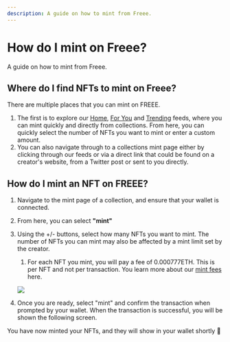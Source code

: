 ```yaml
---
description: A guide on how to mint from Freee.
---
```


# How do I mint on Freee?

A guide on how to mint from Freee.

## Where do I find NFTs to mint on Freee?

There are multiple places that you can mint on FREEE.

1. The first is to explore our [Home](https://freee.xyz/), [For You](https://freee.xyz/) and [Trending](https://freee.xyz/trending) feeds, where you can mint quickly and directly from collections. From here, you can quickly select the number of NFTs you want to mint or enter a custom amount.
2. You can also navigate through to a collections mint page either by clicking through our feeds or via a direct link that could be found on a creator's website, from a Twitter post or sent to you directly.

## How do I mint an NFT on FREEE?

1. Navigate to the mint page of a collection, and ensure that your wallet is connected.
2. From here, you can select **"mint"**
3.  Using the +/- buttons, select how many NFTs you want to mint. The number of NFTs you can mint may also be affected by a mint limit set by the creator.

    1. For each NFT you mint, you will pay a fee of 0.000777ETH. This is per NFT and not per transaction. You learn more about our [mint fees](<../FREEE Mint & Collect Fees.md>) here.

    ![](../imgs/mint\_1.jpg)
4. Once you are ready, select "mint" and confirm the transaction when prompted by your wallet. When the transaction is successful, you will be shown the following screen.

You have now minted your NFTs, and they will show in your wallet shortly 🎉
